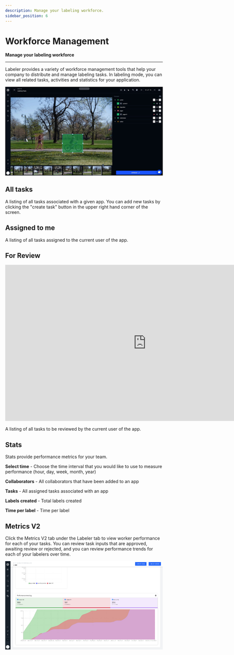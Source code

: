 ```yaml
---
description: Manage your labeling workforce.
sidebar_position: 6
---
```


# Workforce Management

**Manage your labeling workforce**
<hr />

Labeler provides a variety of workforce management tools that help your company to distribute and manage labeling tasks. In labeling mode, you can view all related tasks, activities and statistics for your application.

![](/img/review.jpg)

## All tasks

A listing of all tasks associated with a given app. You can add new tasks by clicking the "create task" button in the upper right hand corner of the screen.

## Assigned to me

A listing of all tasks assigned to the current user of the app.

## For Review

<iframe width="900" height="500" src="https://www.youtube.com/embed/Py2NuRNicTY" frameborder="0" allow="accelerometer; autoplay; clipboard-write; encrypted-media; gyroscope; picture-in-picture" allowfullscreen></iframe>

<!--{% embed url="https://youtu.be/Py2NuRNicTY" caption="Clarifai Labeler: Review Work" %}-->

A listing of all tasks to be reviewed by the current user of the app.

## Stats

Stats provide performance metrics for your team.

**Select time** - Choose the time interval that you would like to use to measure performance \(hour, day, week, month, year\)

**Collaborators** - All collaborators that have been added to an app

**Tasks** - All assigned tasks associated with an app

**Labels created** - Total labels created

**Time per label** - Time per label

## Metrics V2

Click the Metrics V2 tab under the Labeler tab to view worker performance for each of your tasks. You can  review task inputs that are approved, awaiting review or rejected, and you can review performance trends for each of your labelers over time. 

![Metrics V2](/img/task-reporter.jpg)
